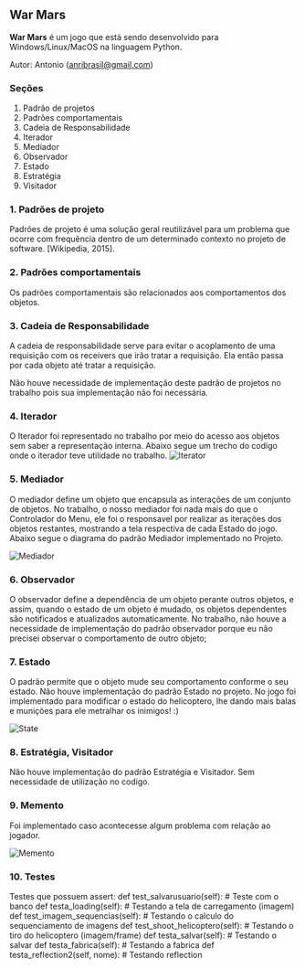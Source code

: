 ## War Mars ##

**War Mars** é um jogo que está sendo desenvolvido para Windows/Linux/MacOS na linguagem Python.

Autor: Antonio (anribrasil@gmail.com)

### Seções
1. Padrão de projetos
2. Padrões comportamentais
3. Cadeia de Responsabilidade
4. Iterador
5. Mediador
6. Observador
7. Estado
8. Estratégia
9. Visitador

### 1. Padrões de projeto ###

Padrões de projeto é uma solução geral reutilizável para um problema que ocorre com frequência dentro de um determinado contexto no projeto de software. [Wikipedia, 2015]. 

### 2. Padrões comportamentais


Os padrões comportamentais são relacionados aos comportamentos dos objetos.

### 3. Cadeia de Responsabilidade

A cadeia de responsabilidade serve para evitar o acoplamento de uma requisição com os receivers que irão tratar a requisição. Ela então passa
por cada objeto até tratar a requisição. 

Não houve necessidade de implementação deste padrão de projetos no trabalho pois sua implementação não foi necessária.

### 4. Iterador

O Iterador foi representado no trabalho por meio do acesso aos objetos sem saber a representação interna. Abaixo segue um trecho do codigo onde o iterador teve
utilidade no trabalho. 
![Iterator]( https://github.com/Corlobin/WarMars-4.0/blob/master/Padrao%20Iterator.png?raw=true)

### 5. Mediador
O mediador define um objeto que encapsula as interações de um conjunto de objetos. No trabalho, o nosso mediador foi nada mais do que o Controlador do Menu, ele foi o responsavel por realizar as iterações dos objetos restantes, mostrando a tela respectiva de cada Estado do jogo. Abaixo segue o diagrama do padrão Mediador implementado no Projeto.

![Mediador](https://raw.githubusercontent.com/Corlobin/WarMars-4.0/master/Diagrama_Mediador.jpg)

### 6. Observador

O observador define a dependência de um objeto perante outros objetos, e assim, quando o estado de um objeto é mudado, os objetos dependentes são notificados e atualizados automaticamente. No trabalho, não houve a necessidade de implementação do padrão observador porque eu não precisei observar o comportamento de outro objeto;

### 7. Estado

O padrão permite que o objeto mude seu comportamento conforme o seu estado. Não houve implementação do padrão Estado no projeto. No jogo foi implementado para modificar o estado do helicoptero, lhe dando mais balas e munições para ele metralhar os inimigos! :)

![State](https://raw.githubusercontent.com/Corlobin/WarMars-4.0/master/PadraoState.png)

### 8. Estratégia, Visitador

Não houve implementação do padrão Estratégia e Visitador. Sem necessidade de utilização no codigo.

### 9. Memento

Foi implementado caso acontecesse algum problema com relação ao jogador. 

![Memento](https://github.com/Corlobin/WarMars-4.0/blob/master/Memento.png?raw=true)

### 10. Testes
  Testes que possuem assert:
  def test_salvarusuario(self): # Teste com o banco
  def testa_loading(self): # Testando a tela de carregamento (imagem)
  def test_imagem_sequencias(self): # Testando o calculo do sequenciamento de imagens
  def test_shoot_helicoptero(self): # Testando o tiro do helicoptero (imagem/frame)
  def testa_salvar(self): # Testando o salvar
  def testa_fabrica(self): # Testando a fabrica
  def testa_reflection2(self, nome): # Testando reflection




